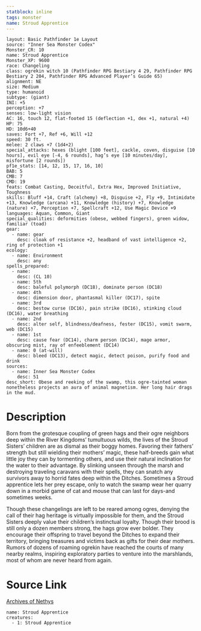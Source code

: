 ```yaml
---
statblock: inline
tags: monster
name: Stroud Apprentice
---
```

```statblock
layout: Basic Pathfinder 1e Layout
source: "Inner Sea Monster Codex"
Monster_CR: 10
name: Stroud Apprentice
Monster_XP: 9600
race: Changeling
class: ogrekin witch 10 (Pathfinder RPG Bestiary 4 29, Pathfinder RPG Bestiary 2 204, Pathfinder RPG Advanced Player’s Guide 65)
alignment: NE
size: Medium
type: humanoid
subtype: (giant)
INI: +5
perception: +7
senses: low-light vision
AC: 16, touch 12, flat-footed 15 (deflection +1, dex +1, natural +4)
HP: 75
HD: 10d6+40
saves: Fort +7, Ref +6, Will +12
speed: 30 ft.
melee: 2 claws +7 (1d4+2)
special_attacks: hexes (blight [100 feet], cackle, coven, disguise [10 hours], evil eye [-4, 6 rounds], hag’s eye [10 minutes/day], misfortune [2 rounds])
pf1e_stats: [14, 12, 15, 17, 16, 10]
BAB: 5
CMB: 7
CMD: 19
feats: Combat Casting, Deceitful, Extra Hex, Improved Initiative, Toughness
skills: Bluff +14, Craft (alchemy) +8, Disguise +2, Fly +9, Intimidate +13, Knowledge (arcana) +11, Knowledge (history) +7, Knowledge (nature) +7, Perception +7, Spellcraft +12, Use Magic Device +9
languages: Aquan, Common, Giant
special_qualities: deformities (obese, webbed fingers), green widow, familiar (toad)
gear:
  - name: gear
    desc: cloak of resistance +2, headband of vast intelligence +2, ring of protection +1
ecology:
  - name: Environment
    desc: any
spells_prepared:
  - name:
    desc: (CL 10)
  - name: 5th
    desc: baleful polymorph (DC18), dominate person (DC18)
  - name: 4th
    desc: dimension door, phantasmal killer (DC17), spite
  - name: 3rd
    desc: bestow curse (DC16), pain strike (DC16), stinking cloud (DC16), water breathing
  - name: 2nd
    desc: alter self, blindness/deafness, fester (DC15), vomit swarm, web (DC15)
  - name: 1st
    desc: cause fear (DC14), charm person (DC14), mage armor, obscuring mist, ray of enfeeblement (DC14)
  - name: 0 (at-will)
    desc: bleed (DC13), detect magic, detect poison, purify food and drink
sources:
  - name: Inner Sea Monster Codex
    desc: 51
desc_short: Obese and reeking of the swamp, this ogre-tainted woman nonetheless projects an aura of animal magnetism. Her long hair drags in the mud.
```
# Description
Born from the grotesque coupling of green hags and their ogre neighbors deep within the River Kingdoms’ tumultuous wilds, the lives of the Stroud Sisters’ children are as dismal as their boggy homes. Favoring their fathers’ strength but still wielding their mothers’ magic, these half-breeds gain what little joy they can by tormenting others, and use their natural inclination for the water to their advantage. By slinking unseen through the marsh and destroying traveling caravans with their spells, they can snatch any survivors away to horrid fates deep within the Ditches. Sometimes a Stroud apprentice lets her prey escape, only to watch the swamp wear her quarry down in a morbid game of cat and mouse that can last for days-and sometimes weeks.

Though these changelings are left to be reared among ogres, denying the call of their hag heritage is virtually impossible for them, and the Stroud Sisters deeply value their children’s instinctual loyalty. Though their brood is still only a dozen members strong, the hags grow ever bolder. They encourage their offspring to travel beyond the Ditches to expand their territory, bringing treasures and victims back as gifts for their dear mothers. Rumors of dozens of roaming ogrekin have reached the courts of many nearby realms, inspiring exploratory parties to venture into the marshlands, most of whom are never heard from again.
# Source Link
[Archives of Nethys](https://aonprd.com/MonsterDisplay.aspx?ItemName=Stroud%20Apprentice)
```encounter-table
name: Stroud Apprentice
creatures:
  - 1: Stroud Apprentice
```
